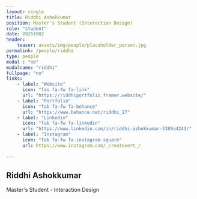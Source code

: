 ```yaml
---
layout: single
title: Riddhi Ashokkumar
position: Master's Student (Interaction Design)
role: "student"
date: 20251002
header:
    teaser: assets/img/people/placeholder_person.jpg
permalink: /people/riddhi
type: people
modal : "no"
modalname: "riddhi"
fullpage: "no"
links:
    - label: "Website"
      icon: "fas fa-fw fa-link"
      url: "https://riddhiportfolio.framer.website/"
    - label: "Portfolio"
      icon: "fab fa-fw fa-behance"
      url: "https://www.behance.net/riddhi_27"
    - label: "Linkedin"
      icon: "fab fa-fw fa-linkedin"
      url: "https://www.linkedin.com/in/riddhi-ashokkumar-3389a4243/"
    - label: "Instagram"
      icon: "fab fa-fw fa-instagram-square"
      url: https://www.instagram.com/_creatovert_/
      
---
```


## Riddhi Ashokkumar
Master's Student - Interaction Design

